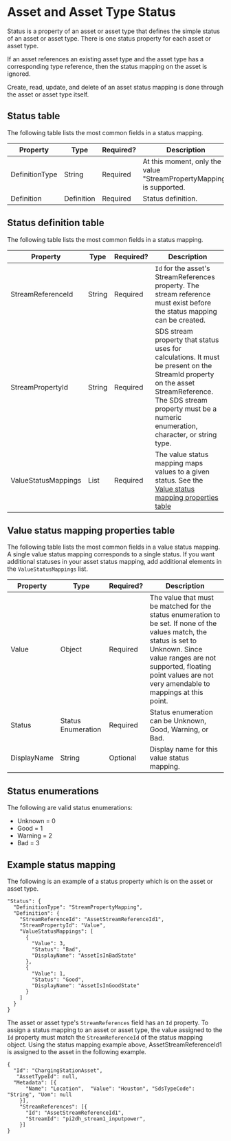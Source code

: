 ﻿---
uid: asset-status-dev-guide
---

# Asset and Asset Type Status

Status is a property of an asset or asset type that defines the simple status of an asset or asset type. There is one status property for each asset or asset type.

If an asset references an existing asset type and the asset type has a corresponding type reference, then the status mapping on the asset is ignored.

Create, read, update, and delete of an asset status mapping is done through the asset or asset type itself.

## Status table

The following table lists the most common fields in a status mapping.

| Property       | Type       | Required? | Description                                                  |
| -------------- | ---------- | --------- | ------------------------------------------------------------ |
| DefinitionType | String     | Required  | At this moment, only the value "StreamPropertyMapping" is supported. |
| Definition     | Definition | Required  | Status definition.                                           |

## Status definition table

The following table lists the most common fields in a status mapping.

| Property            | Type                     | Required? | Description                                                  |
| ------------------- | ------------------------ | --------- | ------------------------------------------------------------ |
| StreamReferenceId   | String                   | Required  | `Id` for the asset's StreamReferences property. The stream reference must exist before the status mapping can be created. |
| StreamPropertyId    | String                   | Required  | SDS stream property that status uses for calculations. It must be present on the StreamId property on the asset StreamReference.  The SDS stream property must be a numeric enumeration, character, or string type. |
| ValueStatusMappings | List<ValueStatusMapping> | Required  | The value status mapping maps values to a given status. See the [Value status mapping properties table](xref:#value-status-mapping-properties-table) |

## Value status mapping properties table

The following table lists the most common fields in a value status mapping. A single value status mapping corresponds to a single status. If you want additional statuses in your asset status mapping, add additional elements in the `ValueStatusMappings` list.

| Property    | Type               | Required? | Description                                                  |
| ----------- | ------------------ | --------- | ------------------------------------------------------------ |
| Value       | Object             | Required  | The value that must be matched for the status enumeration to be set. If none of the values match, the status is set to Unknown. Since value ranges are not supported, floating point values are not very amendable to mappings at this point. |
| Status      | Status Enumeration | Required  | Status enumeration can be Unknown, Good, Warning, or Bad.    |
| DisplayName | String             | Optional  | Display name for this value status mapping.                  |

## Status enumerations

The following are valid status enumerations: 

- Unknown = 0
- Good = 1
- Warning = 2
- Bad = 3

## Example status mapping

The following is an example of a status property which is on the asset or asset type.

```
"Status": {
  "DefinitionType": "StreamPropertyMapping",
  "Definition": {
    "StreamReferenceId": "AssetStreamReferenceId1",
    "StreamPropertyId": "Value",
    "ValueStatusMappings": [
      {
        "Value": 3,
        "Status": "Bad",
        "DisplayName": "AssetIsInBadState"
      },
      {
        "Value": 1,
        "Status": "Good",
        "DisplayName": "AssetIsInGoodState"
      }
    ]
  }
}
```
The asset or asset type's `StreamReferences` field has an `Id` property. To assign a status mapping to an asset or asset type, the value assigned to the `Id` property must match the `StreamReferenceId` of the status mapping object. Using the status mapping example above, AssetStreamReferenceId1 is assigned to the asset in the following example. 
```
{
  "Id": "ChargingStationAsset", 
   "AssetTypeId": null,
  "Metadata": [{ 
      "Name": "Location",  "Value": "Houston", "SdsTypeCode": "String", "Uom": null​ 
    }], 
    "StreamReferences": [{ 
      "Id": "AssetStreamReferenceId1", 
      "StreamId": "pi2dh_stream1_inputpower", 
    }] 
} 
```
